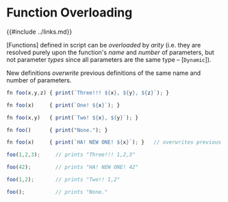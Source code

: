 Function Overloading
===================

{{#include ../links.md}}

[Functions] defined in script can be _overloaded_ by _arity_ (i.e. they are resolved purely upon the function's _name_
and _number_ of parameters, but not parameter _types_ since all parameters are the same type &ndash; [`Dynamic`]).

New definitions _overwrite_ previous definitions of the same name and number of parameters.

```js , no_run
fn foo(x,y,z) { print(`Three!!! ${x}, ${y}, ${z}`); }

fn foo(x)     { print(`One! ${x}`); }

fn foo(x,y)   { print(`Two! ${x}, ${y}`); }

fn foo()      { print("None."); }

fn foo(x)     { print(`HA! NEW ONE! ${x}`); }   // overwrites previous definition

foo(1,2,3);     // prints "Three!!! 1,2,3"

foo(42);        // prints "HA! NEW ONE! 42"

foo(1,2);       // prints "Two!! 1,2"

foo();          // prints "None."
```
